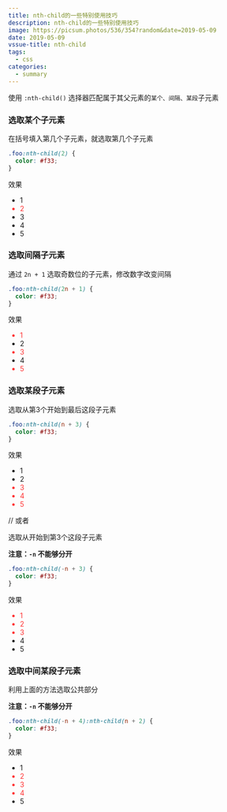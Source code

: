 ```yaml
---
title: nth-child的一些特别使用技巧
description: nth-child的一些特别使用技巧
image: https://picsum.photos/536/354?random&date=2019-05-09
date: 2019-05-09
vssue-title: nth-child
tags:
  - css
categories:
  - summary
---
```


使用 `:nth-child()` 选择器匹配属于其父元素的`某个、间隔、某段`子元素

<!-- more -->

### 选取某个子元素

在括号填入第几个子元素，就选取第几个子元素

``` css
.foo:nth-child(2) {
  color: #f33;
}
```

效果
<div>
  <style>
  .demo1 li:nth-child(2) {
    color: #f33;
  }
  </style>
  <ul class="demo1">
    <li>1</li>
    <li>2</li>
    <li>3</li>
    <li>4</li>
    <li>5</li>
  </ul>
</div>

### 选取间隔子元素

通过 `2n + 1` 选取奇数位的子元素，修改数字改变间隔

``` css
.foo:nth-child(2n + 1) {
  color: #f33;
}
```

效果
<div>
  <style>
  .demo2 li:nth-child(2n + 1) {
    color: #f33;
  }
  </style>
  <ul class="demo2">
    <li>1</li>
    <li>2</li>
    <li>3</li>
    <li>4</li>
    <li>5</li>
  </ul>
</div>

### 选取某段子元素

选取从第3个开始到最后这段子元素

``` css
.foo:nth-child(n + 3) {
  color: #f33;
}
```

效果
<div>
  <style>
  .demo3 li:nth-child(n + 3) {
    color: #f33;
  }
  </style>
  <ul class="demo3">
    <li>1</li>
    <li>2</li>
    <li>3</li>
    <li>4</li>
    <li>5</li>
  </ul>
</div>

// 或者

选取从开始到第3个这段子元素

**注意：`-n` 不能够分开**

``` css
.foo:nth-child(-n + 3) {
  color: #f33;
}
```

效果
<div>
  <style>
  .demo4 li:nth-child(-n + 3) {
    color: #f33;
  }
  </style>
  <ul class="demo4">
    <li>1</li>
    <li>2</li>
    <li>3</li>
    <li>4</li>
    <li>5</li>
  </ul>
</div>

### 选取中间某段子元素

利用上面的方法选取公共部分

**注意：`-n` 不能够分开**

``` css
.foo:nth-child(-n + 4):nth-child(n + 2) {
  color: #f33;
}
```

效果
<div>
  <style>
  .demo5 li:nth-child(-n + 4):nth-child(n + 2) {
    color: #f33;
  }
  </style>
  <ul class="demo5">
    <li>1</li>
    <li>2</li>
    <li>3</li>
    <li>4</li>
    <li>5</li>
  </ul>
</div>
